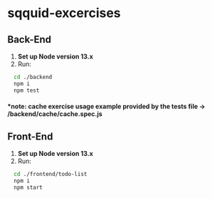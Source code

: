 # sqquid-excercises
## Back-End
1. **Set up Node version 13.x**  
2. Run:
```bash
  cd ./backend
  npm i
  npm test
```
#### *note: cache exercise usage example provided by the tests file -> /backend/cache/cache.spec.js  

## Front-End
1. **Set up Node version 13.x**  
2. Run:
```bash
  cd ./frontend/todo-list
  npm i
  npm start
```
